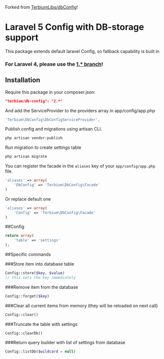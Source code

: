 Forked from [TerbiumLibs/dbConfig](https://github.com/TerbiumLibs/dbConfig/)!

# Laravel 5 Config with DB-storage support
This package extends default laravel Config, so fallback capability is built in

### For Laravel 4, please use the [1.* branch](https://github.com/TerbiumLibs/dbConfig/tree/1.0)!

## Installation
Require this package in your composer.json:

~~~json
"terbium/db-config": "2.*"
~~~

And add the ServiceProvider to the providers array in app/config/app.php

~~~php
'Terbium\DbConfig\DbConfigServiceProvider',
~~~

Publish config and migrations using artisan CLI.

~~~bash
php artisan vendor:publish
~~~

Run migration to create settings table

~~~bash
php artisan migrate
~~~



You can register the facade in the `aliases` key of your `app/config/app.php` file.

~~~php
'aliases' => array(
    'DbConfig' => 'Terbium\DbConfig\Facade'
)
~~~

Or replace default one
~~~php
'aliases' => array(
    'Config' => 'Terbium\DbConfig\Facade'
)
~~~

##Config

~~~php
return array(
    'table' => 'settings'
);
~~~

##Specific commands

###Store item into database table

~~~php
Config::store($key, $value) 
// this sets the key immediately
~~~

###Remove item from the database

~~~php
Config::forget($key)
~~~

###Clear all current items from memory (they will be reloaded on next call)

~~~php
Config::clear()
~~~

###Truncate the table with settings

~~~php
Config::clearDb()
~~~

###Return query builder with list of settings from database

~~~php
Config::listDb($wildcard = null)
~~~
